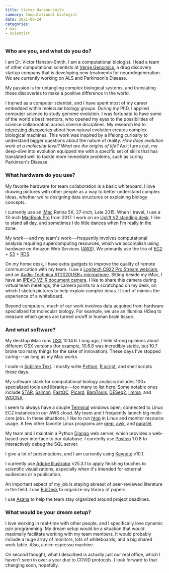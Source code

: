```yaml
---
title: Victor Hanson-Smith
summary: Computational biologist
date: 2021-09-24
categories:
- mac
- scientist 
---
```


### Who are you, and what do you do?

I am Dr. Victor Hanson-Smith. I am a computational biologist. I lead a team of other computational scientists at [Verge Genomics](https://www.vergegenomics.com/ "A drug discovery company."), a drug discovery startup company that is developing new treatments for neurodegeneration. We are currently working on ALS and Parkinson's Disease.
 
My passion is for untangling complex biological systems, and translating these discoveries to make a positive difference in the world.
 
I trained as a computer scientist, and I have spent most of my career embedded within molecular biology groups. During my PhD, I applied computer science to study genome evolution. I was fortunate to have some of the world's best mentors, who opened my eyes to the possibilities of science collaboration across diverse disciplines. My research led to [interesting discoveries](https://www.nature.com/articles/nature10724?proof=t "Victor and co's paper on molecular machines.") about how natural evolution creates complex biological machines. This work was inspired by a lifelong curiosity to understand bigger questions about the nature of reality. _How does evolution work at a molecular level? What are the origins of life?_ As it turns out, my deep-dive into evolution equipped me with a specific set of skills that has translated well to tackle more immediate problems, such as curing Parkinson's Disease.

### What hardware do you use?

My favorite hardware for team collaboration is a basic whiteboard. I love drawing pictures with other people as a way to better understand complex ideas, whether we're designing data structures or explaining biology concepts.
 
I currently use an [iMac][] Retina 5K, 27-inch, Late 2015. When I travel, I use a 13-inch [MacBook Pro][macbook-pro] from 2017. I work on an [Uplift V2 standing desk][v2]. I like to stand all day, and sometimes I do little dances when I'm really in the zone.
 
My work---and my team's work---frequently involves computational analysis requiring supercomputing resources, which we accomplish using hardware on Amazon Web Services ([AWS][]). We primarily use the trio of [EC2][] + [S3][] + [RDS][].
 
On my home desk, I have extra gadgets to improve the quality of remote communication with my team. I use a [Logitech C922 Pro Stream webcam][c922-pro-stream-webcam], and an [Audio-Technica AT2020USB+ microphone][at2020usb-plus]. Sitting beside my iMac, I have an [IPEVO VZ-R document camera][vz-r]. I like to share this camera during virtual team meetings; the camera points to a scratchpad on my desk, on which I sketch pictures to help explain complex ideas. It sort of mimics the experience of a whiteboard.
 
Beyond computers, much of our work involves data acquired from hardware specialized for molecular biology. For example, we use an Illumina HiSeq to measure which genes are turned on/off in human brain tissue.

### And what software?

My desktop iMac runs [OSX][macos] 10.14.6. Long ago, I held strong opinions about different OSX versions (for example, 10.6.8 was incredibly stable, but 10.7 broke too many things for the sake of innovation). These days I've stopped caring---as long as my Mac works.
 
I code in [Sublime Text][sublime-text]. I mostly write [Python][], [R script][r], and shell scripts these days.
 
My software stack for computational biology analysis includes 100+ specialized tools and libraries---too many to list here. Some notable ones include [STAR][], [Salmon][], [FastQC][], [Picard][], [BamTools][], [DESeq2][], [limma][], and [WGCNA][].
 
I seem to always have a couple [Terminal][] windows open, connected to Linux EC2 instances in our AWS cloud. My team and I frequently launch big multi-core jobs. In these situations, I like to run [htop][] in Linux and monitor resource usage. A few other favorite Linux programs are [grep][], [awk][], and [parallel][].
 
My team and I maintain a Python [Django][] web server, which provides a web-based user interface to our database. I currently use [Postico][] 1.0.8 to interactively debug the SQL server.
 
I give a lot of presentations, and I am currently using [Keynote][] v10.1.
 
I currently use [Adobe Illustrator][illustrator] v25.3.1 to apply finishing touches to scientific visualizations, especially when it's intended for external audiences or a publication.
 
An important aspect of my job is staying abreast of peer-reviewed literature in the field. I use [BibDesk][] to organize my library of papers.
 
I use [Asana][] to help the team stay organized around project deadlines.

### What would be your dream setup?

I love working in real-time with other people, and I specifically love dynamic pair programming. My dream setup would be a situation that would maximally facilitate working with my team members. It would probably include a huge array of monitors, lots of whiteboards, and a big shared work table. Also, a nice espresso machine. 
 
On second thought, what I described is actually just our real office, which I haven't seen in over a year due to COVID protocols. I look forward to that changing soon, hopefully.

[asana]: https://asana.com/ "A project management service."
[at2020usb-plus]: https://www.audio-technica.com/cms/wired_mics/5879a6ca22e5aa7e/index.html "A USB condenser microphone."
[awk]: https://en.wikipedia.org/wiki/AWK "Data formatting language/software."
[aws]: https://aws.amazon.com/ "Amazon's web service platforms."
[bamtools]: https://github.com/pezmaster31/bamtools "Software for working with BAM files."
[bibdesk]: http://bibdesk.sourceforge.net/ "A bibliography manager for Mac OS X."
[c922-pro-stream-webcam]: https://www.logitech.com/en-us/product/c922-pro-stream-webcam#specification-tabular "A webcam."
[deseq2]: https://bioconductor.org/packages/release/bioc/html/DESeq2.html "An R package for working with differential gene expression analysis."
[django]: https://www.djangoproject.com/ "A Python-based web framework."
[ec2]: https://aws.amazon.com/ec2/ "A web service for virtualised processing."
[fastqc]: https://www.bioinformatics.babraham.ac.uk/projects/fastqc/ "Software to run quality control checks on sequence data."
[grep]: http://www.gnu.org/software/grep/ "A command-line tool for pattern matching in files."
[htop]: http://hisham.hm/htop/ "A command-line process viewer."
[illustrator]: https://www.adobe.com/products/illustrator.html "A vector graphics editor."
[imac]: https://www.apple.com/imac/ "An all-in-one computer."
[keynote]: https://www.apple.com/keynote/ "Presentation software for the Mac."
[limma]: https://bioconductor.org/packages/release/bioc/html/limma.html "An R package for working with microarray data."
[macbook-pro]: https://www.apple.com/macbook-pro/ "A laptop."
[macos]: https://en.wikipedia.org/wiki/MacOS "An operating system for Mac hardware."
[parallel]: http://www.gnu.org/software/parallel/ "A command-line tool for executing multiple processes across one or more computers."
[picard]: https://github.com/broadinstitute/picard "Software for working with HTS data."
[postico]: https://eggerapps.at/postico/ "A PostreSQL client for the Mac."
[python]: https://www.python.org/ "An interpreted scripting language."
[r]: http://www.r-project.org/ "Software for statistical computing and graphics."
[rds]: https://aws.amazon.com/rds/ "A relational database service."
[s3]: https://aws.amazon.com/s3/ "Cloud-based Internet storage magic."
[salmon]: https://github.com/COMBINE-lab/salmon "Software to create quantification estimates from RNA-seq data."
[star]: https://github.com/alexdobin/STAR "An RNA-seq aligner."
[sublime-text]: http://www.sublimetext.com/ "A coder's text editor."
[terminal]: https://en.wikipedia.org/wiki/Terminal_(OS_X) "A console application included with Mac OS X."
[v2]: https://www.upliftdesk.com/uplift-v2-standing-desk-v2-or-v2-commercial/ "A standing desk."
[vz-r]: http://web.archive.org/web/20220629124236/https://www.ipevo.com/products/vz-r "A document and book scanner."
[wgcna]: https://bmcbioinformatics.biomedcentral.com/articles/10.1186/1471-2105-9-559 "An R package for weighted correlation network analysis."
